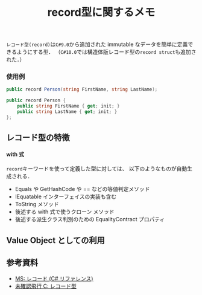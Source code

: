 ﻿---
title: record型に関するメモ
categories: [ C# ]
tags:
  - C#
---

`レコード型(record)`は`C#9.0`から追加された immutable なデータを簡単に定義できるようにする型．
（`C#10.0`では構造体版レコード型の`record struct`も追加された．）

### 使用例

```cs
public record Person(string FirstName, string LastName);
```

```cs
public record Person {
    public string FirstName { get; init; }
    public string LastName { get; init; }
};
```

## レコード型の特徴

####

####

#### with 式

`record`キーワードを使って定義した型に対しては、 以下のようなものが自動生成される．

- Equals や GetHashCode や == などの等値判定メソッド
- IEquatable<T> インターフェイスの実装も含む
- ToString メソッド
- 後述する with 式で使うクローン メソッド
- 後述する派生クラス判別のための EqualityContract プロパティ

## Value Object としての利用

##

## 参考資料

- [MS: レコード (C# リファレンス)](https://learn.microsoft.com/ja-jp/dotnet/csharp/language-reference/builtin-types/record)
- [未確認飛行 C: レコード型](https://ufcpp.net/study/csharp/datatype/record/)
